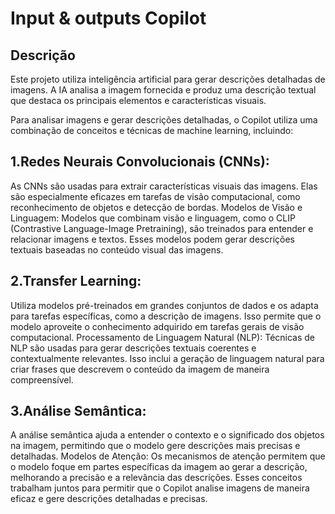 # Input & outputs Copilot
## Descrição
Este projeto utiliza inteligência artificial para gerar descrições detalhadas de imagens.
A IA analisa a imagem fornecida e produz uma descrição textual que destaca os principais elementos e características visuais.

Para analisar imagens e gerar descrições detalhadas, o Copilot utiliza uma combinação de conceitos e técnicas de machine learning, incluindo:

## 1.Redes Neurais Convolucionais (CNNs):
As CNNs são usadas para extrair características visuais das imagens. Elas são especialmente eficazes em tarefas de visão computacional, como reconhecimento de objetos e detecção de bordas.
Modelos de Visão e Linguagem:
Modelos que combinam visão e linguagem, como o CLIP (Contrastive Language-Image Pretraining), são treinados para entender e relacionar imagens e textos. Esses modelos podem gerar descrições textuais baseadas no conteúdo visual das imagens.
## 2.Transfer Learning:
Utiliza modelos pré-treinados em grandes conjuntos de dados e os adapta para tarefas específicas, como a descrição de imagens. Isso permite que o modelo aproveite o conhecimento adquirido em tarefas gerais de visão computacional.
Processamento de Linguagem Natural (NLP):
Técnicas de NLP são usadas para gerar descrições textuais coerentes e contextualmente relevantes. Isso inclui a geração de linguagem natural para criar frases que descrevem o conteúdo da imagem de maneira compreensível.
## 3.Análise Semântica:
A análise semântica ajuda a entender o contexto e o significado dos objetos na imagem, permitindo que o modelo gere descrições mais precisas e detalhadas.
Modelos de Atenção:
Os mecanismos de atenção permitem que o modelo foque em partes específicas da imagem ao gerar a descrição, melhorando a precisão e a relevância das descrições.
Esses conceitos trabalham juntos para permitir que o Copilot analise imagens de maneira eficaz e gere descrições detalhadas e precisas.

